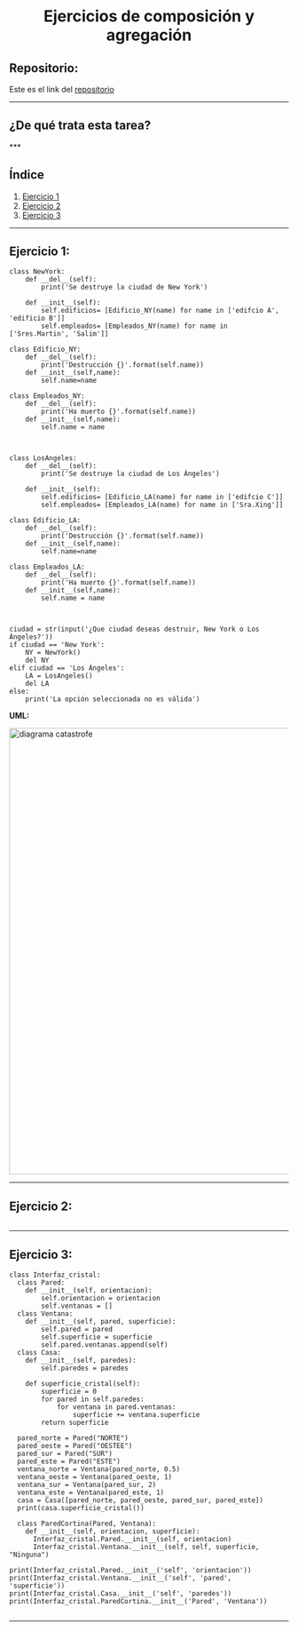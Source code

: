 <h1 align="center">	Ejercicios de composición y agregación</h1>

<h2>Repositorio:</h2>

Este es el link del [repositorio](https://github.com/albabernal03/ejercicios_agregacion_y_composicion)

***
<h2>¿De qué trata esta tarea?</h2>
***

## Índice 

1. [Ejercicio 1](#id1)
2. [Ejercicio 2](#id2)
3. [Ejercicio 3](#id3)

***


## Ejercicio 1:<a name="id1"></a>

```
class NewYork:
    def __del__(self):
        print('Se destruye la ciudad de New York')
    
    def __init__(self):
        self.edificios= [Edificio_NY(name) for name in ['edifcio A', 'edificio B']]
        self.empleados= [Empleados_NY(name) for name in ['Sres.Martin', 'Salim']]

class Edificio_NY:
    def __del__(self):
        print('Destrucción {}'.format(self.name))
    def __init__(self,name):
        self.name=name

class Empleados_NY:
    def __del__(self):
        print('Ha muerto {}'.format(self.name)) 
    def __init__(self,name):
        self.name = name



class LosAngeles:
    def __del__(self):
        print('Se destruye la ciudad de Los Ángeles')
    
    def __init__(self):
        self.edificios= [Edificio_LA(name) for name in ['edifcio C']]
        self.empleados= [Empleados_LA(name) for name in ['Sra.Xing']]

class Edificio_LA:
    def __del__(self):
        print('Destrucción {}'.format(self.name))
    def __init__(self,name):
        self.name=name

class Empleados_LA:
    def __del__(self):
        print('Ha muerto {}'.format(self.name)) 
    def __init__(self,name):
        self.name = name



ciudad = str(input('¿Que ciudad deseas destruir, New York o Los Ángeles?'))
if ciudad == 'New York':
    NY = NewYork()
    del NY
elif ciudad == 'Los Ángeles':
    LA = LosAngeles()
    del LA
else:
    print('La opción seleccionada no es válida')

```

**UML:**

<img width="804" alt="diagrama catastrofe" src="https://user-images.githubusercontent.com/91721875/160852850-2d2ba61f-b223-4bd8-bc70-31b5487c4be2.png">



***


## Ejercicio 2:<a name="id2"></a>

```
```
***

## Ejercicio 3:<a name="id3"></a>


```
class Interfaz_cristal:
  class Pared:
    def __init__(self, orientacion):
        self.orientacion = orientacion
        self.ventanas = []
  class Ventana:
    def __init__(self, pared, superficie):
        self.pared = pared
        self.superficie = superficie
        self.pared.ventanas.append(self)
  class Casa:
    def __init__(self, paredes):
        self.paredes = paredes

    def superficie_cristal(self):
        superficie = 0
        for pared in self.paredes:
            for ventana in pared.ventanas:
                superficie += ventana.superficie
        return superficie

  pared_norte = Pared("NORTE")
  pared_oeste = Pared("OESTEE")
  pared_sur = Pared("SUR")
  pared_este = Pared("ESTE")
  ventana_norte = Ventana(pared_norte, 0.5)
  ventana_oeste = Ventana(pared_oeste, 1)
  ventana_sur = Ventana(pared_sur, 2)
  ventana_este = Ventana(pared_este, 1)
  casa = Casa([pared_norte, pared_oeste, pared_sur, pared_este])
  print(casa.superficie_cristal())
  
  class ParedCortina(Pared, Ventana):
    def __init__(self, orientacion, superficie):
      Interfaz_cristal.Pared.__init__(self, orientacion)
      Interfaz_cristal.Ventana.__init__(self, self, superficie, "Ninguna")

print(Interfaz_cristal.Pared.__init__('self', 'orientacion'))
print(Interfaz_cristal.Ventana.__init__('self', 'pared', 'superficie'))
print(Interfaz_cristal.Casa.__init__('self', 'paredes'))
print(Interfaz_cristal.ParedCortina.__init__('Pared', 'Ventana'))


```
***
